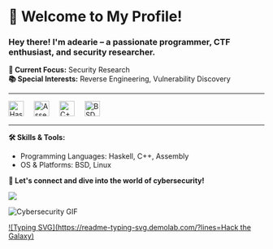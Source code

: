 <h1 align="left">👋 Welcome to My Profile!</h1>

### Hey there! I'm **adearie** – a passionate programmer, CTF enthusiast, and security researcher. 

**🔎 Current Focus:** Security Research  
**📚 Special Interests:** Reverse Engineering, Vulnerability Discovery

---

<div align="left">
  <img src="https://skillicons.dev/icons?i=haskell" height="30" alt="Haskell logo"  />
  <img width="12" />
  <img src="https://nasm.us/images/nasm.png" height="30" alt="Assembly (NASM) logo"  />
  <img width="12" />
  <img src="https://skillicons.dev/icons?i=cpp" height="30" alt="C++ logo"  />
  <img width="12" />
  <img src="https://skillicons.dev/icons?i=bsd" height="30" alt="BSD logo"  />
</div>

---

**🛠️ Skills & Tools:**
- Programming Languages: Haskell, C++, Assembly
- OS & Platforms: BSD, Linux

**🚀 Let's connect and dive into the world of cybersecurity!**


![](https://komarev.com/ghpvc/?username=ariadesupriyatna&color=ff69b4)



![Cybersecurity GIF](https://media1.tenor.com/m/hoCDEsJMHXUAAAAd/assembly-coding.gif)

[![Typing SVG](https://readme-typing-svg.demolab.com/?lines=Hack the Galaxy)](https://git.io/typing-svg)


